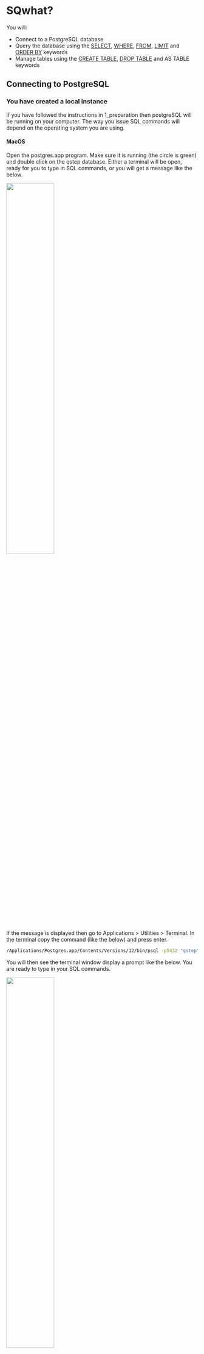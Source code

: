 # SQwhat?

You will:

* Connect to a PostgreSQL database
* Query the database using the [SELECT](https://www.w3schools.com/sql/sql_select.asp), [WHERE](https://www.w3schools.com/sql/sql_where.asp), [FROM](https://www.w3schools.com/sql/sql_ref_from.asp), [LIMIT](https://www.w3schools.com/sql/sql_top.asp) and [ORDER BY](https://www.w3schools.com/sql/sql_orderby.asp) keywords
* Manage tables using the [CREATE TABLE](https://www.w3schools.com/sql/sql_create_table.asp), [DROP TABLE](https://www.w3schools.com/sql/sql_drop_table.asp) and AS TABLE keywords

## Connecting to PostgreSQL

### You have created a local instance

If you have followed the instructions in 1_preparation then postgreSQL will be running on your computer. The way you issue SQL commands will depend on the operating system you are using.

#### MacOS

Open the postgres.app program. Make sure it is running (the circle is green) and double click on the qstep database. Either a terminal will be open, ready for you to type in SQL commands, or you will get a message like the below.

<img src="screenshots/postgres_macos_connect1.png" width="50%"/>

If the message is displayed then go to Applications > Utilities > Terminal. In the terminal copy the command (like the below) and press enter.

```sh
/Applications/Postgres.app/Contents/Versions/12/bin/psql -p5432 "qstep"
```

You will then see the terminal window display a prompt like the below. You are ready to type in your SQL commands.

<img src="screenshots/postgres_macos_connect2.png" width="50%"/>

#### Windows 10

The program pgAdmin will allow you to issue queries. Click on start and select pgAdmin.

<img src="screenshots/postgres_windows_connect1.png" width="50%"/>

Then pgAdmin will start in your web browser. Enter your pgAdmin master password, click on PostgreSQL 12 and enter the password for the postgres user that you selected when installing PostgreSQL.

You should now be able to see the databases, including qstep.

<img src="screenshots/postgres_windows_connect2.png" width="50%"/>

Click on the qstep database (as shown above). From the top menu select Tools > Query Tool. The Query Tool will open and you can enter SQL commands into the Query Editor and click on the lightening bolt button to run the SQL comand.

<img src="screenshots/postgres_windows_connect3.png" width="50%"/>

##### psql on windows 10

You can also run psql by pressing the windows key and searching for psql. 

<img src="screenshots/postgres_windows_connect4.png" width="50%"/>

You will need to press enter a few times until you need to type in the postgres password you chose during install. Values in [ ] indicate default values. So when you are shown username[postgres]: this indicates your username will be set to postgres if you press enter.

You will eventually be shown the psql interface. From this command prompt you can type in SQL commands.

<img src="screenshots/postgres_windows_connect5.png" width="50%"/>

### You will connect to the CIM server

QSTEP masterclass students are able to connect to a database hosted on a CIM server. If you attend the QSTEP masterclass then James will provide your username, password and the location of the server.

This guide is publically available so I will refer to the server as servername.warwick.ac.uk, the user as qstepuser and the password as thispassword. Please insert the values from the link above when doing this in the masterclass.

Open the terminal. On MacOS go to Applications > Utilities > Terminal. On Windows 10 open command line or powershell. Type in the following and press enter.

```sh
ssh qstepuser@servername.warwick.ac.uk
```

You will then be prompted to enter the password. When you type nothing will be shown, this is fine, and then press enter. You should then be logged into the server and see something like the below in the terminal.

```sh
psql (12.5 (Ubuntu 12.5-0ubuntu0.20.04.1))
Type "help" for help.

postgres=#
```

You can now type in SQL commands, press enter and they will run on the server.

## Querying

### psql

There are a few commands which are specific to the psql program. These are useful to know.

| Command     | What it does                                 |
|-------------|----------------------------------------------|
| \c database | Connects you to database                     |
| \l          | Show the databases in PostgreSQL             |
| \dt         | Describes the tables in the current database |
| \du         | Describes the users                          |

These and a few others commands are details [here](http://www.postgresqltutorial.com/psql-commands/).

These commands are not SQL but part of the psql program.

### SQL

You are now ready to type in some SQL and get data from our database.

#### SELECT

To return all the data in the area column of the world_indicators table

```sql
SELECT area FROM world_indicators;
```

which will return 265 values from our dataset. If you are using psql then you can press q to return to the psql command prompt.

As you can see the command takes the following format.

```sql
SELECT column_name FROM table_name;
```

**Note**: You need to include a ';' at the end of your SQL statement.

To select multiple columns we add a comma between column names.

```sql
SELECT column_name1, column_name2 FROM table_name;
```

#### LIMIT

We may not want all the data. Instead, we specify a limit on the number of data points returned.

```sql
SELECT area FROM world_indicators LIMIT 5;
```

Will return the first 5 values of the area column in world_indicators table.

#### *

If you want to select all of the columns in a table

```sql
SELECT * FROM world_indicators;
```

which will give you lots of data. SQL will do what you command, even if the command is not very sensible.

Instead, you could run

```sql
SELECT * FROM world_indicators LIMIT 5;
```

for the first few entries of all the columns and - this is a nice trick - you could just get the column names

```sql
SELECT * FROM world_indicators LIMIT 0;
```

which gives you

```sql
qstep=#  SELECT * FROM world_indicators LIMIT 0;
 country | countrycode | electricity | forest_area | gross_domestic_savings | labor | area
---------+-------------+-------------+-------------+------------------------+-------+------
(0 rows)

```

neat, huh?

#### Your turn

The best way to learn how to use SQL is, well, to use SQL. Try and do the below tasks.

1. Connect to the qstep database
2. List the tables in the qstep database
3. Show the first 5 values in the country, forest_area and labor_force columns

Raise your hand if you have issues connecting to or using the database.

#### WHERE

One way to filter our data is using WHERE to specify logical requirements for the results.

What do you think the following will do?

```sql
SELECT country FROM world_indicators WHERE area > 20000000;
```

The structure of this type of query is

```sql
SELECT column_name FROM table_name WHERE test;
```

where test is a logical test. The comparison operators for postgreSQL are detailed [here](https://www.postgresql.org/docs/9.1/functions-comparison.html).

You can include logical operators too (see the logical operators documentation [here](https://www.postgresql.org/docs/9.1/functions-logical.html)).

 What do you think this will do?

```sql
SELECT country FROM world_indicators WHERE area < 10000000 AND labor > 100;
```

The structure here is

```sql
SELECT column_name FROM table_name WHERE test1 AND test2;
```

and we put this on seperate lines to make it more readable. PostgreSQL cares only about where the statement starts and where you indicate the end of it with a ';'. So this is fine

```sql
SELECT column_name
FROM table_name
WHERE test1 AND test2;
```

and we can show only the first 5 results as follows.

```sql
SELECT column_name
FROM table_name
WHERE test1 AND test2
LIMIT 5;
```

As an aside, we can select the data for a single country

```sql
SELECT * FROM world_indicators WHERE country = 'United Kingdom';
```

#### Your Turn

1. What are the first 15 countries in the table?
2. Which countries have a labor_force score of above 800000?
3. Which countries have a labor_force score of above 800000 and a land_area greater than 10000000.
4. Are there any issues with our dataset? Are there any strange entries?

#### ORDER, ORDER!

The order of the above output is by table order. The first entry in the table comes out first. That is not idea.

What if we want to order the countries by labor, electricity or another column?

Hmmm. What do you think the below does?

```sql
SELECT country, labor 
FROM world_indicators 
ORDER BY labor ASC
LIMIT 5;
```

What about this one?

```sql
SELECT country, labor 
FROM world_indicators
ORDER BY labor DESC
LIMIT 50;
```

Is there anything unusual about the output of the above? Why does the below give you better results?

```sql
SELECT country, labor 
FROM world_indicators
WHERE labor IS NOT NULL 
ORDER BY labor DESC
LIMIT 50;
```

#### Your Turn

1. Which 5 countries have the least % of population with access electricity? Can you find the top 5 countries with the most access to electricity? 
2. How much labor force do the 10 countries with the least electicity have?
3. Order the countries by gross domestic savings. What do you notice?

## Creation

Creating a table requires a table name, the column names and stating the data type in the column.

```sql
CREATE TABLE people
(
    fullname varchar(50),
    age int
);
```

The above creates a new table called people with the fullname and age columns. Entries in fullname must be characters and entries into age must be whole numbers (integers). Character columns should have the max length of characters specified.

A full breakdown of all the different data types is [available here](https://www.postgresql.org/docs/9.5/datatype.html) and a warmer introduction to data types is [here](http://www.postgresqltutorial.com/postgresql-data-types/).

We can check our table exists.

```sql
qstep=# \dt
              List of relations
 Schema |       Name       | Type  |  Owner   
--------+------------------+-------+----------
 public | people           | table | qstep
 public | qstep            | table | postgres
 public | spatial_ref_sys  | table | postgres
 public | world_borders    | table | postgres
 public | world_indicators | table | postgres
(5 rows)
```

The above table is like any other. We can query the contents easily.

```sql
qstep=# SELECT * FROM people;
 fullname | age
----------+-----
(0 rows)
```

Our table is empty.

What if we made a mistake and want to destroy the table? Well, there's a DROP keyword for this. **Note** Deleted tables are gone, there's no recyle bin here.

```sql
DROP TABLE people;
```

Scary stuff.

Let us recreate our table

```sql
CREATE TABLE people
(
    fullname varchar(50),
    age int
);
```

and insert some data into it

```sql
INSERT INTO people (fullname, age)
VALUES ('James Tripp', 34);
```

and check it looks sane.

```sql
qstep=# SELECT * FROM people;
  fullname   | age
-------------+-----
 James Tripp |  34
(1 row)
```

As an aside, we can import data into a table from csv

```sql
COPY people (firstname, age) 
FROM 'C:\tmp\people.csv' DELIMITER ',' CSV HEADER;
```

if we have a file called people.csv which contained two columns called firstname and age. In [1_preperation](../1_preparation) we import the csv file containing our world indicators into our local world_indicators table.

Finally, we can create copies of tables. To create a copy of our world_indicators table called my_world_indicators

```sql
CREATE TABLE my_world_indicators AS
TABLE world_indicators;
```

Or save the output of a query into a new table.

```sql
CREATE TABLE country_labor AS 
SELECT country, labor
FROM world_indicators;
```

Which creates a new table called country_labor containing the columns country and labor from the world_indicators table. We can check, just to make sure.

```sql
qstep=# SELECT * FROM country_labor LIMIT 2;
   country   |  labor  
-------------+---------
 Afghanistan | 8607338
 Albania     | 1281634
(2 rows)
```

A nice article detailing copying tables is available [here](http://www.postgresqltutorial.com/postgresql-copy-table/).

Well done, you're almost at the end of the first practical segment!

#### Your Turn

1. Create a table called your name (for me, it would be called james) which contains columns for your age and height.
2. Add rows to this table with guesses of your height at the ages of 5, 10 and 15. 
3. Create a copy of the world_indicators table called yourname_world_indicators (for me, it would be james_world_indicators) containing information for countries with a labor force above 8,000,000.
